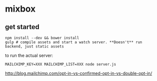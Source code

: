 # mixbox

## get started

    npm install --dev && bower install
    gulp # compile assets and start a watch server. **Doesn't** run backend, just static assets

to run the actual server:

    MAILCHIMP_KEY=XXX MAILCHIMP_LIST=XXX node server.js


http://blog.mailchimp.com/opt-in-vs-confirmed-opt-in-vs-double-opt-in/